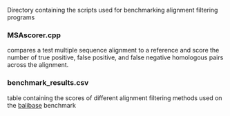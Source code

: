 Directory containing the scripts used for benchmarking alignment filtering programs

### MSAscorer.cpp
compares a test multiple sequence alignment to a reference and score the number of true positive, false positive, and false negative homologous pairs across the alignment.
### benchmark_results.csv
table containing the scores of different alignment filtering methods used on the [balibase](https://www.lbgi.fr/balibase/) benchmark
